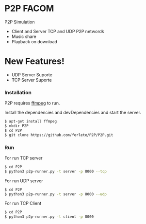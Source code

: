 # P2P FACOM

P2P Simulation

  - Client and Server TCP and UDP P2P networdk
  - Music share
  - Playback on download

# New Features!

  - UDP Server Suporte
  - TCP Server Suporte

### Installation

P2P requires [ffmpeg](https://ffmpeg.org/download.html) to run.

Install the dependencies and devDependencies and start the server.

```sh
$ apt-get install ffmpeg
$ mkdir P2P
$ cd P2P
$ git clone https://github.com/ferlete/P2P/P2P.git
```

### Run

For run TCP server
```sh
$ cd P2P 
$ python3 p2p-runner.py -t server -p 8000 --tcp 
```

For run UDP server
```sh
$ cd P2P 
$ python3 p2p-runner.py -t server -p 8000 --udp 
```

For run TCP Client
```sh
$ cd P2P 
$ python3 p2p-runner.py -t client -p 8000 
```